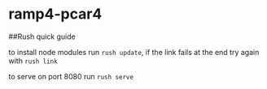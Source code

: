 # ramp4-pcar4

##Rush quick guide

to install node modules run `rush update`, if the link fails at the end try again with `rush link`

to serve on port 8080 run `rush serve`
